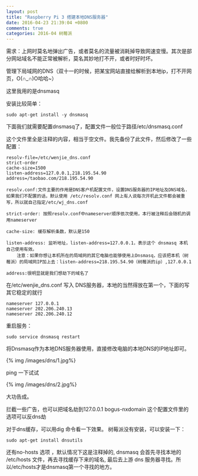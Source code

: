 ```yaml
---
layout: post
title: "Raspberry Pi 3 搭建本地DNS服务器"
date: 2016-04-23 21:39:04 +0800
comments: true
categories: 2016-04 树莓派
---
```

需求：上网时莫名地弹出广告，或者莫名的流量被消耗掉导致网速变慢。其次是部分网站域名不能正常被解析，莫名其妙地打不开，或者时好时坏。<!--more-->

管理下局域网的DNS（双十一的时候，把某宝网站直接给解析到本地ip，打不开网页，O(∩_∩)O哈哈~）

这里我用的是dnsmasq


安装比较简单：
```
sudo apt-get install -y dnsmasq
```

下面我们就需要配置dnsmasq了，配置文件一般位于路径/etc/dnsmasq.conf

这个文件里全是注释的内容，相当于空文件。我先备份了此文件，然后修改了一些配置：
```
resolv-file=/etc/wenjie_dns.conf
strict-order
cache-size=1500
listen-address=127.0.0.1,218.195.54.90
address=/taobao.com/218.195.54.90
```

```
resolv.conf:文件主要的作用是DNS客户机配置文件，设置DNS服务器的IP地址及DNS域名.如果我们不配置的话，默认使用 /etc/resolv.conf 网上有人说每次开机此文件都会被重写，所以就自己指定/etc/wj_dns.conf

strict-order: 按照resolv.conf中nameserver顺序依次使用，本行被注释后会随机的调用nameserver

cache-size: 缓存解析条数，默认是150

listen-address: 监听地址，listen-address=127.0.0.1，表示这个 dnsmasq 本机自己使用有效。
	注意：如果你想让本机所在的局域网的其它电脑也能够使用上Dnsmasq，应该把本机（树莓派）的局域网IP加上去：listen-address=218.195.54.90（树莓派的ip）,127.0.0.1

address:很明显就是我们想劫下的域名了
```

在/etc/wenjie_dns.conf 写入 DNS服务器，本地的当然得放在第一个，下面的写其它稳定的就行
```
nameserver 127.0.0.1
nameserver 202.206.240.13
nameserver 202.206.240.12
```

重启服务：
```
sudo service dnsmasq restart
```

将Dnsmasq作为本地DNS服务器使用，直接修改电脑的本地DNS的IP地址即可。

{% img /images/dns/1.jpg%}

ping 一下试试

{% img /images/dns/2.jpg%}  

大功告成。

拦截一些广告，也可以把域名劫到127.0.0.1 
bogus-nxdomain 这个配置文件里的选项可以反dns劫

对于dns缓存，可以用dig 命令看一下效果。
树莓派没有安装，可以安装一下：
```
sudo apt-get install dnsutils
```

还有no-hosts 选项 ，默认情况下这是注释掉的, dnsmasq 会首先寻找本地的 /etc/hosts 文件，再去寻找缓存下来的域名, 最后去上游 dns 服务器寻找。所以/etc/hosts才是dnsmasq第一个寻找的地方。

